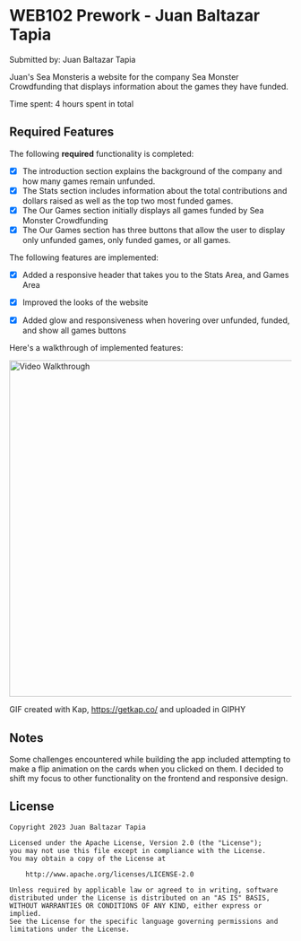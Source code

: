 # WEB102 Prework - Juan Baltazar Tapia

Submitted by: Juan Baltazar Tapia

Juan's Sea Monsteris a website for the company Sea Monster Crowdfunding that displays information about the games they have funded.

Time spent: 4 hours spent in total

## Required Features

The following **required** functionality is completed:

* [X] The introduction section explains the background of the company and how many games remain unfunded.
* [X] The Stats section includes information about the total contributions and dollars raised as well as the top two most funded games.
* [X] The Our Games section initially displays all games funded by Sea Monster Crowdfunding
* [X] The Our Games section has three buttons that allow the user to display only unfunded games, only funded games, or all games.

The following features are implemented:

* [X] Added a responsive header that takes you to the Stats Area, and Games Area
* [X] Improved the looks of the website
* [X] Added glow and responsiveness when hovering over unfunded, funded, and show all games buttons


Here's a walkthrough of implemented features:

<img src='https://media.giphy.com/media/v1.Y2lkPTc5MGI3NjExOXBuOGV1ajc3MW92NHo0bmE4M2E5a2pjOXJpbmV4NmhtbXRmMjZldSZlcD12MV9pbnRlcm5hbF9naWZfYnlfaWQmY3Q9Zw/WBwSgNa3kay8lZmIqE/giphy.gif' title='Video Walkthrough' width='800' height = "600" alt='Video Walkthrough' />


GIF created with Kap, https://getkap.co/
and uploaded in GIPHY


## Notes

Some challenges encountered while building the app included attempting to make a flip animation on the cards when you clicked on them. I decided to shift my focus to other functionality on the frontend and responsive design. 

## License

    Copyright 2023 Juan Baltazar Tapia

    Licensed under the Apache License, Version 2.0 (the "License");
    you may not use this file except in compliance with the License.
    You may obtain a copy of the License at

        http://www.apache.org/licenses/LICENSE-2.0

    Unless required by applicable law or agreed to in writing, software
    distributed under the License is distributed on an "AS IS" BASIS,
    WITHOUT WARRANTIES OR CONDITIONS OF ANY KIND, either express or implied.
    See the License for the specific language governing permissions and
    limitations under the License.
